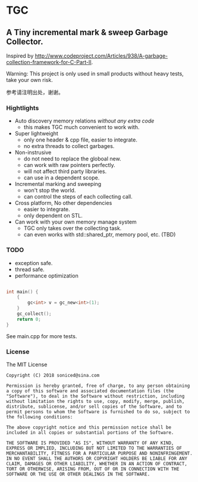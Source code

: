 # TGC

## A Tiny incremental mark & sweep Garbage Collector.

Inspired by http://www.codeproject.com/Articles/938/A-garbage-collection-framework-for-C-Part-II.

Warning: This project is only used in small products without heavy tests, take your own risk. 

参考请注明出处，谢谢。

### Hightlights
- Auto discovery memory relations *without any extra code*
    - this makes TGC much convenient to work with.
- Super lightweight
    - only one header & cpp file, easier to integrate.
    - no extra threads to collect garbages.
- Non-instrusive
    - do not need to replace the globoal new.
    - can work with raw pointers perfectly.
    - will not affect third party libraries.
    - can use in a dependent scope.    
- Incremental marking and sweeping
    - won't stop the world.
    - can control the steps of each collecting call.
- Cross platform, No other dependencies
    - easier to integrate.
    - only dependent on STL.
- Can work with your own memory manage system
    - TGC only takes over the collecting task.
    - can even works with std::shared_ptr, memory pool, etc. (TBD)

### TODO
- exception safe.
- thread safe.
- performance optimization

``` c++

int main() { 
    {
        gc<int> v = gc_new<int>(1);
    }
    gc_collect();    
    return 0;
}

```
See main.cpp for more tests.

### License

The MIT License

```
Copyright (C) 2018 soniced@sina.com

Permission is hereby granted, free of charge, to any person obtaining a copy of this software and associated documentation files (the "Software"), to deal in the Software without restriction, including without limitation the rights to use, copy, modify, merge, publish, distribute, sublicense, and/or sell copies of the Software, and to permit persons to whom the Software is furnished to do so, subject to the following conditions:

The above copyright notice and this permission notice shall be included in all copies or substantial portions of the Software.

THE SOFTWARE IS PROVIDED "AS IS", WITHOUT WARRANTY OF ANY KIND, EXPRESS OR IMPLIED, INCLUDING BUT NOT LIMITED TO THE WARRANTIES OF MERCHANTABILITY, FITNESS FOR A PARTICULAR PURPOSE AND NONINFRINGEMENT. IN NO EVENT SHALL THE AUTHORS OR COPYRIGHT HOLDERS BE LIABLE FOR ANY CLAIM, DAMAGES OR OTHER LIABILITY, WHETHER IN AN ACTION OF CONTRACT, TORT OR OTHERWISE, ARISING FROM, OUT OF OR IN CONNECTION WITH THE SOFTWARE OR THE USE OR OTHER DEALINGS IN THE SOFTWARE.
```
